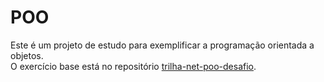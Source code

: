 # POO
Este é um projeto de estudo para exemplificar a programação orientada a objetos.  
O exercício base está no repositório [trilha-net-poo-desafio](https://github.com/digitalinnovationone/trilha-net-poo-desafio.git).